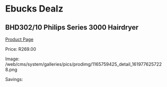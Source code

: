 
# Ebucks Dealz
## BHD302/10 Philips Series 3000 Hairdryer
[Product Page](https://www.ebucks.com/web/shop/productSelected.do?prodId=1165759425&catId=1186086453)

Price: R269.00

Image: /web/cms/system/galleries/pics/prodimg/1165759425_detail_1619776257228.png

Savings: 


	